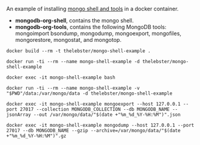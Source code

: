 An example of installing [mongo shell and tools](https://docs.mongodb.com/manual/tutorial/install-mongodb-on-ubuntu/) in a docker container.

* **mongodb-org-shell**, contains the mongo shell.
* **mongodb-org-tools**, contains the following MongoDB tools: mongoimport bsondump, mongodump, mongoexport, mongofiles, mongorestore, mongostat, and mongotop.

```
docker build --rm -t thelebster/mongo-shell-example .

docker run -ti --rm --name mongo-shell-example -d thelebster/mongo-shell-example
```

```
docker exec -it mongo-shell-example bash
```

```
docker run -ti --rm --name mongo-shell-example -v "$PWD"/data:/var/mongo/data -d thelebster/mongo-shell-example

docker exec -it mongo-shell-example mongoexport --host 127.0.0.1 --port 27017 --collection MONGODB_COLLECTION --db MONGODB_NAME --jsonArray --out /var/mongo/data/"$(date +"%m_%d_%Y-%H:%M")".json

docker exec -it mongo-shell-example mongodump --host 127.0.0.1 --port 27017 --db MONGODB_NAME --gzip --archive=/var/mongo/data/"$(date +"%m_%d_%Y-%H:%M")".gz
```
